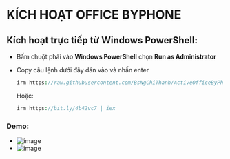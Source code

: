 # KÍCH HOẠT OFFICE BYPHONE ##
## Kích hoạt trực tiếp từ Windows PowerShell: ##
  - Bấm chuột phải vào **Windows PowerShell** chọn **Run as Administrator**
  - Copy câu lệnh dưới đây dán vào và nhấn enter
    ```php
    irm https://raw.githubusercontent.com/BsNgChiThanh/ActiveOfficeByPhone/IMP/ActiveOfficeByPhone.ps1 | iex
    ```

    Hoặc:

    ```php
    irm https://bit.ly/4b42vc7 | iex
    ```
  
### Demo: ###
  - ![image](https://github.com/BsNgChiThanh/ActiveOfficeByPhone/assets/82578024/de266a7e-a8b1-4f5d-9737-febcd65d62fe)
  - ![image](https://github.com/BsNgChiThanh/ActiveOfficeByPhone/assets/82578024/31674ef7-b407-41c3-a973-832c9f182e35)
